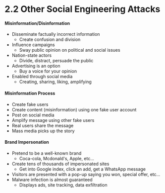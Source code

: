 # 2.2 Other Social Engineering Attacks

#### Misinformation/Disinformation
- Disseminate factually incorrect information
    - Create confusion and division
- Influence campaigns
    - Sway public opinion on political and social issues
- Nation-state actors
    - Divide, distract, persuade the public
- Advertising is an option
    - Buy a voice for your opinion
- Enabled through social media
    - Creating, sharing, liking, amplifying

#### Misinformation Process
- Create fake users
- Create content (misinformation) using one fake user account
- Post on social media
- Amplify message using other fake users
- Real users share the message
- Mass media picks up the story

#### Brand Impersonation
- Pretend to be a well-known brand
    - Coca-cola, Mcdonald's, Apple, etc...
- Create tens of thousands of impersonated sites
    - Get into Google index, click an add, get a WhatsApp message
- Visitors are presented with a pop-up saying you won, special offer, etc...
- Malware infection is almost guaranteed
    - Displays ads, site tracking, data exfiltration